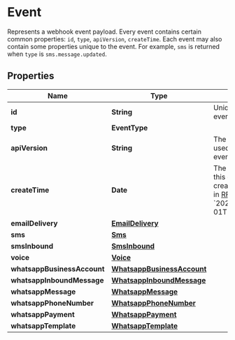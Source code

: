 

# Event

Represents a webhook event payload. Every event contains certain common properties: `id`, `type`, `apiVersion`, `createTime`. Each event may also contain some properties unique to the event. For example, `sms` is returned when `type` is `sms.message.updated`.

## Properties

| Name | Type | Description | Notes |
|------------ | ------------- | ------------- | -------------|
|**id** | **String** | Unique ID for the event. |  |
|**type** | **EventType** |  |  |
|**apiVersion** | **String** | The API version used to render this event. |  |
|**createTime** | **Date** | The time at which this event was created, formatted in [RFC 3339](https://datatracker.ietf.org/doc/html/rfc3339). e.g., &#x60;2022-06-01T12:00:00.000Z&#x60;. |  |
|**emailDelivery** | [**EmailDelivery**](EmailDelivery.md) |  |  [optional] |
|**sms** | [**Sms**](Sms.md) |  |  [optional] |
|**smsInbound** | [**SmsInbound**](SmsInbound.md) |  |  [optional] |
|**voice** | [**Voice**](Voice.md) |  |  [optional] |
|**whatsappBusinessAccount** | [**WhatsappBusinessAccount**](WhatsappBusinessAccount.md) |  |  [optional] |
|**whatsappInboundMessage** | [**WhatsappInboundMessage**](WhatsappInboundMessage.md) |  |  [optional] |
|**whatsappMessage** | [**WhatsappMessage**](WhatsappMessage.md) |  |  [optional] |
|**whatsappPhoneNumber** | [**WhatsappPhoneNumber**](WhatsappPhoneNumber.md) |  |  [optional] |
|**whatsappPayment** | [**WhatsappPayment**](WhatsappPayment.md) |  |  [optional] |
|**whatsappTemplate** | [**WhatsappTemplate**](WhatsappTemplate.md) |  |  [optional] |



